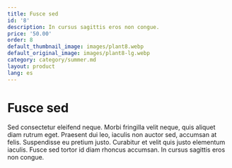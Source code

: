 ```yaml
---
title: Fusce sed
id: '8'
description: In cursus sagittis eros non congue.
price: '50.00'
order: 8
default_thumbnail_image: images/plant8.webp
default_original_image: images/plant8-lg.webp
category: category/summer.md
layout: product
lang: es
---
```


# Fusce sed

Sed consectetur eleifend neque. Morbi fringilla velit neque, quis aliquet diam rutrum eget. Praesent dui leo, iaculis non auctor sed, accumsan at felis. Suspendisse eu pretium justo. Curabitur et velit quis justo elementum iaculis. Fusce sed tortor id diam rhoncus accumsan. In cursus sagittis eros non congue.